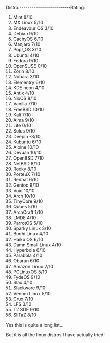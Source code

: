 Distro:-------------------------Rating:
1. Mint                         8/10
2. MX Linux                     5/10
3. Endeavour OS                 3/10
4. Debian                       9/10
5. CachyOS                      6/10
6. Manjaro                      7/10
7. Pop!_OS                      3/10
8. Ubuntu                       4/10
9. Fedora                       9/10
10. OpenSUSE                    0/10
11. Zorin                       8/10
12. Nobara                      3/10
13. Elementry                   6/10
14. KDE neon                    4/10
15. Antix                       4/10
16. NixOS                       8/10
17. Vanilla                     7/10
18. FreeBSD                    10/10
19. Kali                        7/10
20. Alma                        9/10
21. Lite                        0/10
22. Solus                       9/10
23. Deepin                     -3/10
24. Kubuntu                     6/10
25. Alpine                     10/10
26. Devuan                     10/10
27. OpenBSD                     7/10
28. NetBSD                      8/10
29. Rocky                       8/10
30. PorteuX                     7/10
31. Redhat                      6/10
32. Gentoo                      9/10
33. Void                       10/10
34. Arch                       10/10
35. TinyCore                    9/10
36. Qubes                       5/10
37. ArchCraft                   1/10
38. LMDE                        4/10
39. ParrotOS                    5/10
40. Sparky Linux                3/10
41. Bodhi Linux                 4/10
42. Haiku OS                    6/10
43. Damn Small Linux            4/10
44. Hyperbola                   6/10
45. Parabola                    4/10
46. Obarun                      6/10
47. Amazon Linux                2/10
48. PCLinuxOS                   5/10
49. FydeOS                      9/10
50. Slax                        4/10
51. Slackware                   9/10
52. Venom Linux                 5/10
53. Crux                        7/10
54. LFS                         3/10
55. T2 SDE                      9/10
56. SliTaZ                      8/10

Yes this is quite a long list...

But it is all the linux distros I have actually tried!
